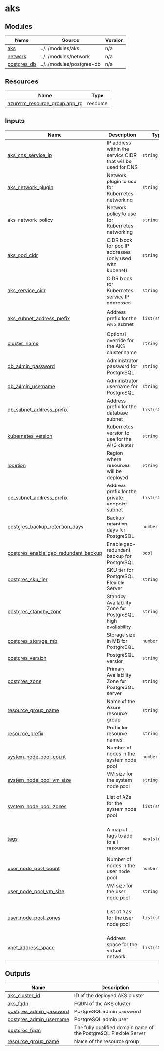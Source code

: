 # aks

<!-- BEGIN_TF_DOCS -->
## Modules

| Name | Source | Version |
|------|--------|---------|
| <a name="module_aks"></a> [aks](#module\_aks) | ../../modules/aks | n/a |
| <a name="module_network"></a> [network](#module\_network) | ../../modules/network | n/a |
| <a name="module_postgres_db"></a> [postgres\_db](#module\_postgres\_db) | ../../modules/postgres-db | n/a |
## Resources

| Name | Type |
|------|------|
| [azurerm_resource_group.app_rg](https://registry.terraform.io/providers/hashicorp/azurerm/latest/docs/resources/resource_group) | resource |
## Inputs

| Name | Description | Type | Default | Required |
|------|-------------|------|---------|:--------:|
| <a name="input_aks_dns_service_ip"></a> [aks\_dns\_service\_ip](#input\_aks\_dns\_service\_ip) | IP address within the service CIDR that will be used for DNS | `string` | `"10.0.0.10"` | no |
| <a name="input_aks_network_plugin"></a> [aks\_network\_plugin](#input\_aks\_network\_plugin) | Network plugin to use for Kubernetes networking | `string` | `"azure"` | no |
| <a name="input_aks_network_policy"></a> [aks\_network\_policy](#input\_aks\_network\_policy) | Network policy to use for Kubernetes networking | `string` | `"calico"` | no |
| <a name="input_aks_pod_cidr"></a> [aks\_pod\_cidr](#input\_aks\_pod\_cidr) | CIDR block for pod IP addresses (only used with kubenet) | `string` | `"10.244.0.0/16"` | no |
| <a name="input_aks_service_cidr"></a> [aks\_service\_cidr](#input\_aks\_service\_cidr) | CIDR block for Kubernetes service IP addresses | `string` | `"10.0.0.0/16"` | no |
| <a name="input_aks_subnet_address_prefix"></a> [aks\_subnet\_address\_prefix](#input\_aks\_subnet\_address\_prefix) | Address prefix for the AKS subnet | `list(string)` | <pre>[<br/>  "10.1.0.0/24"<br/>]</pre> | no |
| <a name="input_cluster_name"></a> [cluster\_name](#input\_cluster\_name) | Optional override for the AKS cluster name | `string` | `""` | no |
| <a name="input_db_admin_password"></a> [db\_admin\_password](#input\_db\_admin\_password) | Administrator password for PostgreSQL | `string` | `"P@ssw0rd1234!"` | no |
| <a name="input_db_admin_username"></a> [db\_admin\_username](#input\_db\_admin\_username) | Administrator username for PostgreSQL | `string` | `"pgadmin"` | no |
| <a name="input_db_subnet_address_prefix"></a> [db\_subnet\_address\_prefix](#input\_db\_subnet\_address\_prefix) | Address prefix for the database subnet | `list(string)` | <pre>[<br/>  "10.1.1.0/24"<br/>]</pre> | no |
| <a name="input_kubernetes_version"></a> [kubernetes\_version](#input\_kubernetes\_version) | Kubernetes version to use for the AKS cluster | `string` | `"1.30.1"` | no |
| <a name="input_location"></a> [location](#input\_location) | Region where resources will be deployed | `string` | `"swedencentral"` | no |
| <a name="input_pe_subnet_address_prefix"></a> [pe\_subnet\_address\_prefix](#input\_pe\_subnet\_address\_prefix) | Address prefix for the private endpoint subnet | `list(string)` | <pre>[<br/>  "10.1.2.0/24"<br/>]</pre> | no |
| <a name="input_postgres_backup_retention_days"></a> [postgres\_backup\_retention\_days](#input\_postgres\_backup\_retention\_days) | Backup retention days for PostgreSQL | `number` | `7` | no |
| <a name="input_postgres_enable_geo_redundant_backup"></a> [postgres\_enable\_geo\_redundant\_backup](#input\_postgres\_enable\_geo\_redundant\_backup) | Enable geo-redundant backup for PostgreSQL | `bool` | `true` | no |
| <a name="input_postgres_sku_tier"></a> [postgres\_sku\_tier](#input\_postgres\_sku\_tier) | SKU tier for PostgreSQL Flexible Server | `string` | `"GP_Standard_D2s_v3"` | no |
| <a name="input_postgres_standby_zone"></a> [postgres\_standby\_zone](#input\_postgres\_standby\_zone) | Standby Availability Zone for PostgreSQL high availability | `string` | `"2"` | no |
| <a name="input_postgres_storage_mb"></a> [postgres\_storage\_mb](#input\_postgres\_storage\_mb) | Storage size in MB for PostgreSQL | `number` | `32768` | no |
| <a name="input_postgres_version"></a> [postgres\_version](#input\_postgres\_version) | PostgreSQL version | `string` | `"15"` | no |
| <a name="input_postgres_zone"></a> [postgres\_zone](#input\_postgres\_zone) | Primary Availability Zone for PostgreSQL server | `string` | `"1"` | no |
| <a name="input_resource_group_name"></a> [resource\_group\_name](#input\_resource\_group\_name) | Name of the Azure resource group | `string` | `"camunda-rg"` | no |
| <a name="input_resource_prefix"></a> [resource\_prefix](#input\_resource\_prefix) | Prefix for resource names | `string` | `"camunda"` | no |
| <a name="input_system_node_pool_count"></a> [system\_node\_pool\_count](#input\_system\_node\_pool\_count) | Number of nodes in the system node pool | `number` | `1` | no |
| <a name="input_system_node_pool_vm_size"></a> [system\_node\_pool\_vm\_size](#input\_system\_node\_pool\_vm\_size) | VM size for the system node pool | `string` | `"Standard_D2s_v3"` | no |
| <a name="input_system_node_pool_zones"></a> [system\_node\_pool\_zones](#input\_system\_node\_pool\_zones) | List of AZs for the system node pool | `list(string)` | <pre>[<br/>  "1",<br/>  "2",<br/>  "3"<br/>]</pre> | no |
| <a name="input_tags"></a> [tags](#input\_tags) | A map of tags to add to all resources | `map(string)` | <pre>{<br/>  "Environment": "Testing",<br/>  "Purpose": "Reference Implementation"<br/>}</pre> | no |
| <a name="input_user_node_pool_count"></a> [user\_node\_pool\_count](#input\_user\_node\_pool\_count) | Number of nodes in the user node pool | `number` | `5` | no |
| <a name="input_user_node_pool_vm_size"></a> [user\_node\_pool\_vm\_size](#input\_user\_node\_pool\_vm\_size) | VM size for the user node pool | `string` | `"Standard_D4s_v3"` | no |
| <a name="input_user_node_pool_zones"></a> [user\_node\_pool\_zones](#input\_user\_node\_pool\_zones) | List of AZs for the user node pool | `list(string)` | <pre>[<br/>  "1",<br/>  "2",<br/>  "3"<br/>]</pre> | no |
| <a name="input_vnet_address_space"></a> [vnet\_address\_space](#input\_vnet\_address\_space) | Address space for the virtual network | `list(string)` | <pre>[<br/>  "10.1.0.0/16"<br/>]</pre> | no |
## Outputs

| Name | Description |
|------|-------------|
| <a name="output_aks_cluster_id"></a> [aks\_cluster\_id](#output\_aks\_cluster\_id) | ID of the deployed AKS cluster |
| <a name="output_aks_fqdn"></a> [aks\_fqdn](#output\_aks\_fqdn) | FQDN of the AKS cluster |
| <a name="output_postgres_admin_password"></a> [postgres\_admin\_password](#output\_postgres\_admin\_password) | PostgreSQL admin password |
| <a name="output_postgres_admin_username"></a> [postgres\_admin\_username](#output\_postgres\_admin\_username) | PostgreSQL admin user |
| <a name="output_postgres_fqdn"></a> [postgres\_fqdn](#output\_postgres\_fqdn) | The fully qualified domain name of the PostgreSQL Flexible Server |
| <a name="output_resource_group_name"></a> [resource\_group\_name](#output\_resource\_group\_name) | Name of the resource group |
<!-- END_TF_DOCS -->
